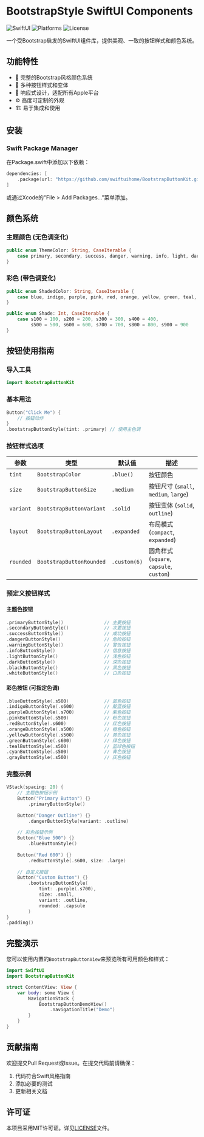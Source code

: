 # BootstrapStyle SwiftUI Components

![SwiftUI](https://img.shields.io/badge/SwiftUI-5.9+-blue.svg)
![Platforms](https://img.shields.io/badge/Platforms-iOS%20%7C%20macOS%20%7C%20tvOS-lightgrey.svg)
![License](https://img.shields.io/badge/License-MIT-green.svg)

一个受Bootstrap启发的SwiftUI组件库，提供美观、一致的按钮样式和颜色系统。

## 功能特性

- 🎨 完整的Bootstrap风格颜色系统
- 🔘 多种按钮样式和变体
- 📱 响应式设计，适配所有Apple平台
- ⚙️ 高度可定制的外观
- 🏗️ 易于集成和使用

## 安装

### Swift Package Manager

在Package.swift中添加以下依赖：

```swift
dependencies: [
    .package(url: "https://github.com/swiftuihome/BootstrapButtonKit.git", from: "1.0.0")
]
```

或通过Xcode的"File > Add Packages..."菜单添加。

## 颜色系统

### 主题颜色 (无色调变化)

```swift
public enum ThemeColor: String, CaseIterable {
    case primary, secondary, success, danger, warning, info, light, dark, black, white
}
```

### 彩色 (带色调变化)

```swift
public enum ShadedColor: String, CaseIterable {
    case blue, indigo, purple, pink, red, orange, yellow, green, teal, cyan, gray
}

public enum Shade: Int, CaseIterable {
    case s100 = 100, s200 = 200, s300 = 300, s400 = 400,
         s500 = 500, s600 = 600, s700 = 700, s800 = 800, s900 = 900
}
```

## 按钮使用指南

### 导入工具

```swift
import BootstrapButtonKit
```

### 基本用法

```swift
Button("Click Me") {
    // 按钮动作
}
.bootstrapButtonStyle(tint: .primary) // 使用主色调
```

### 按钮样式选项

| 参数      | 类型                     | 默认值       | 描述                                     |
| --------- | ------------------------ | ------------ | ---------------------------------------- |
| `tint`    | `BootstrapColor`         | `.blue()`    | 按钮颜色                                 |
| `size`    | `BootstrapButtonSize`    | `.medium`    | 按钮尺寸 (`small`, `medium`, `large`)    |
| `variant` | `BootstrapButtonVariant` | `.solid`     | 按钮变体 (`solid`, `outline`)            |
| `layout`  | `BootstrapButtonLayout`  | `.expanded`  | 布局模式 (`compact`, `expanded`)         |
| `rounded` | `BootstrapButtonRounded` | `.custom(6)` | 圆角样式 (`square`, `capsule`, `custom`) |

### 预定义按钮样式

#### 主题色按钮

```swift
.primaryButtonStyle()               // 主要按钮
.secondaryButtonStyle()             // 次要按钮
.successButtonStyle()               // 成功按钮
.dangerButtonStyle()                // 危险按钮
.warningButtonStyle()               // 警告按钮
.infoButtonStyle()                  // 信息按钮
.lightButtonStyle()                 // 浅色按钮
.darkButtonStyle()                  // 深色按钮
.blackButtonStyle()                 // 黑色按钮
.whiteButtonStyle()                 // 白色按钮
```

#### 彩色按钮 (可指定色调)

```swift
.blueButtonStyle(.s500)             // 蓝色按钮
.indigoButtonStyle(.s600)           // 靛蓝按钮
.purpleButtonStyle(.s700)           // 紫色按钮
.pinkButtonStyle(.s500)             // 粉色按钮
.redButtonStyle(.s600)              // 红色按钮
.orangeButtonStyle(.s500)           // 橙色按钮
.yellowButtonStyle(.s500)           // 黄色按钮
.greenButtonStyle(.s600)            // 绿色按钮
.tealButtonStyle(.s500)             // 蓝绿色按钮
.cyanButtonStyle(.s500)             // 青色按钮
.grayButtonStyle(.s500)             // 灰色按钮
```

### 完整示例

```swift
VStack(spacing: 20) {
    // 主题色按钮示例
    Button("Primary Button") {}
        .primaryButtonStyle()
    
    Button("Danger Outline") {}
        .dangerButtonStyle(variant: .outline)
    
    // 彩色按钮示例
    Button("Blue 500") {}
        .blueButtonStyle()
    
    Button("Red 600") {}
        .redButtonStyle(.s600, size: .large)
    
    // 自定义按钮
    Button("Custom Button") {}
        .bootstrapButtonStyle(
            tint: .purple(.s700),
            size: .small,
            variant: .outline,
            rounded: .capsule
        )
}
.padding()
```

## 完整演示

您可以使用内置的`BootstrapButtonView`来预览所有可用颜色和样式：

```swift
import SwiftUI
import BootstrapButtonKit

struct ContentView: View {
    var body: some View {
        NavigationStack {
            BootstrapButtonDemoView()
                .navigationTitle("Demo")
        }
    }
}
```

## 贡献指南

欢迎提交Pull Request或Issue。在提交代码前请确保：
1. 代码符合Swift风格指南
2. 添加必要的测试
3. 更新相关文档

## 许可证

本项目采用MIT许可证。详见[LICENSE](LICENSE)文件。
